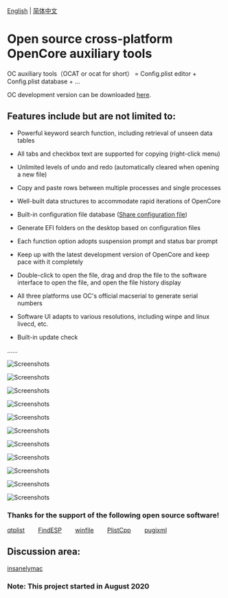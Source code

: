 [English](https://github.com/ic005k/QtOpenCoreConfig/blob/master/READMe.md) | [简体中文](https://github.com/ic005k/QtOpenCoreConfig/blob/master/READMe-en.md)
# Open source cross-platform OpenCore auxiliary tools

OC auxiliary tools（OCAT or ocat for short） = Config.plist editor + Config.plist database + ...

OC development version can be downloaded [here](https://github.com/acidanthera/OpenCorePkg/actions).

## Features include but are not limited to:

* Powerful keyword search function, including retrieval of unseen data tables

* All tabs and checkbox text are supported for copying (right-click menu)

* Unlimited levels of undo and redo (automatically cleared when opening a new file)

* Copy and paste rows between multiple processes and single processes

* Well-built data structures to accommodate rapid iterations of OpenCore

* Built-in configuration file database ([Share configuration file](https://github.com/ic005k/QtOpenCoreConfigDatabase/issues))

* Generate EFI folders on the desktop based on configuration files

* Each function option adopts suspension prompt and status bar prompt

* Keep up with the latest development version of OpenCore and keep pace with it completely

* Double-click to open the file, drag and drop the file to the software interface to open the file, and open the file history display

* All three platforms use OC's official macserial to generate serial numbers

* Software UI adapts to various resolutions, including winpe and linux livecd, etc.

* Built-in update check

......

![Screenshots](https://github.com/ic005k/QtOpenCoreConfig/blob/master/ocat0.png)

![Screenshots](https://github.com/ic005k/QtOpenCoreConfig/blob/master/ocat1.png)

![Screenshots](https://github.com/ic005k/QtOpenCoreConfig/blob/master/ocat2.png)

![Screenshots](https://github.com/ic005k/QtOpenCoreConfig/blob/master/ocat3.png)

![Screenshots](https://github.com/ic005k/QtOpenCoreConfig/blob/master/ocat4.png)

![Screenshots](https://github.com/ic005k/QtOpenCoreConfig/blob/master/ocat5.png)

![Screenshots](https://github.com/ic005k/QtOpenCoreConfig/blob/master/ocat6.png)

![Screenshots](https://github.com/ic005k/QtOpenCoreConfig/blob/master/ocat7.png)

![Screenshots](https://github.com/ic005k/QtOpenCoreConfig/blob/master/ocat8.png)

![Screenshots](https://github.com/ic005k/QtOpenCoreConfig/blob/master/ocat9.png)

![Screenshots](https://github.com/ic005k/QtOpenCoreConfig/blob/master/ocat10.png)

### Thanks for the support of the following open source software!

[qtplist](https://github.com/reillywatson/qtplist)&nbsp; &nbsp; &nbsp; &nbsp;
[FindESP](https://github.com/bluer007/FindESP)&nbsp; &nbsp; &nbsp; &nbsp;
[winfile](https://github.com/microsoft/winfile)&nbsp; &nbsp; &nbsp; &nbsp;
[PlistCpp](https://github.com/animetrics/PlistCpp)&nbsp; &nbsp; &nbsp; &nbsp;
[pugixml](https://github.com/zeux/pugixml)&nbsp;

## Discussion area:

[insanelymac](https://www.insanelymac.com/forum/topic/344752-open-source-cross-platform-opencore-configuration-file-editor/)

### Note: This project started in August 2020
